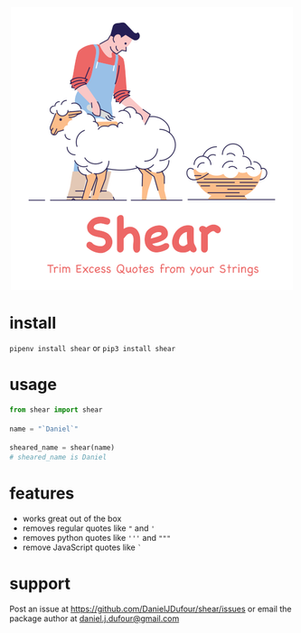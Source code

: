 <div align="center">
	<div>
		<img width="500" height="500" src="shear.png" alt="shear logo">
	</div>
</div>

# install
`pipenv install shear` or `pip3 install shear`

# usage
```python
from shear import shear

name = "`Daniel`"

sheared_name = shear(name)
# sheared_name is Daniel
```

# features
- works great out of the box
- removes regular quotes like `"` and `'`
- removes python quotes like `'''` and `"""`
- remove JavaScript quotes like `` ` ``

# support
Post an issue at https://github.com/DanielJDufour/shear/issues or email the package author at daniel.j.dufour@gmail.com
